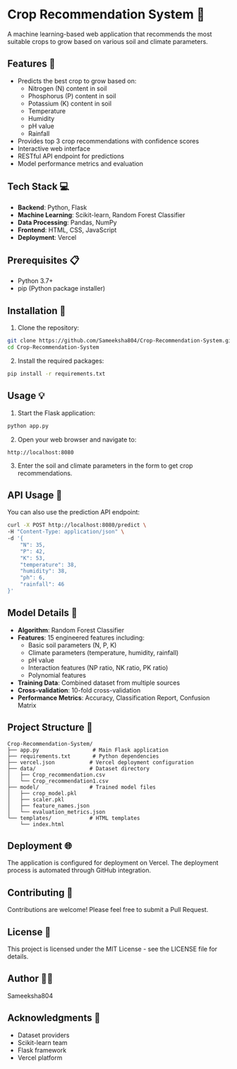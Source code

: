 # Crop Recommendation System 🌱

A machine learning-based web application that recommends the most suitable crops to grow based on various soil and climate parameters.

## Features 🌟

- Predicts the best crop to grow based on:
  - Nitrogen (N) content in soil
  - Phosphorus (P) content in soil
  - Potassium (K) content in soil
  - Temperature
  - Humidity
  - pH value
  - Rainfall
- Provides top 3 crop recommendations with confidence scores
- Interactive web interface
- RESTful API endpoint for predictions
- Model performance metrics and evaluation

## Tech Stack 💻

- **Backend**: Python, Flask
- **Machine Learning**: Scikit-learn, Random Forest Classifier
- **Data Processing**: Pandas, NumPy
- **Frontend**: HTML, CSS, JavaScript
- **Deployment**: Vercel

## Prerequisites 📋

- Python 3.7+
- pip (Python package installer)

## Installation 🚀

1. Clone the repository:
```bash
git clone https://github.com/Sameeksha804/Crop-Recommendation-System.git
cd Crop-Recommendation-System
```

2. Install the required packages:
```bash
pip install -r requirements.txt
```

## Usage 💡

1. Start the Flask application:
```bash
python app.py
```

2. Open your web browser and navigate to:
```
http://localhost:8080
```

3. Enter the soil and climate parameters in the form to get crop recommendations.

## API Usage 📡

You can also use the prediction API endpoint:

```bash
curl -X POST http://localhost:8080/predict \
-H "Content-Type: application/json" \
-d '{
    "N": 35,
    "P": 42,
    "K": 53,
    "temperature": 38,
    "humidity": 38,
    "ph": 6,
    "rainfall": 46
}'
```

## Model Details 🤖

- **Algorithm**: Random Forest Classifier
- **Features**: 15 engineered features including:
  - Basic soil parameters (N, P, K)
  - Climate parameters (temperature, humidity, rainfall)
  - pH value
  - Interaction features (NP ratio, NK ratio, PK ratio)
  - Polynomial features
- **Training Data**: Combined dataset from multiple sources
- **Cross-validation**: 10-fold cross-validation
- **Performance Metrics**: Accuracy, Classification Report, Confusion Matrix

## Project Structure 📁

```
Crop-Recommendation-System/
├── app.py                 # Main Flask application
├── requirements.txt       # Python dependencies
├── vercel.json           # Vercel deployment configuration
├── data/                 # Dataset directory
│   ├── Crop_recommendation.csv
│   └── Crop_recommendation1.csv
├── model/                # Trained model files
│   ├── crop_model.pkl
│   ├── scaler.pkl
│   ├── feature_names.json
│   └── evaluation_metrics.json
└── templates/            # HTML templates
    └── index.html
```

## Deployment 🌐

The application is configured for deployment on Vercel. The deployment process is automated through GitHub integration.

## Contributing 🤝

Contributions are welcome! Please feel free to submit a Pull Request.

## License 📄

This project is licensed under the MIT License - see the LICENSE file for details.

## Author 👩‍💻

Sameeksha804

## Acknowledgments 🙏

- Dataset providers
- Scikit-learn team
- Flask framework
- Vercel platform 